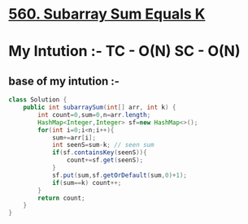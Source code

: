 # **[560. Subarray Sum Equals K](https://leetcode.com/problems/subarray-sum-equals-k/)**


# **My Intution :- TC - O(N) SC - O(N)**

## base of my intution :-

```java
class Solution {
    public int subarraySum(int[] arr, int k) {
        int count=0,sum=0,n=arr.length;
        HashMap<Integer,Integer> sf=new HashMap<>();
        for(int i=0;i<n;i++){
            sum+=arr[i];
            int seenS=sum-k; // seen sum
            if(sf.containsKey(seenS)){
                count+=sf.get(seenS);
            }
            sf.put(sum,sf.getOrDefault(sum,0)+1);
            if(sum==k) count++;
        }
        return count;
    }
}
```

